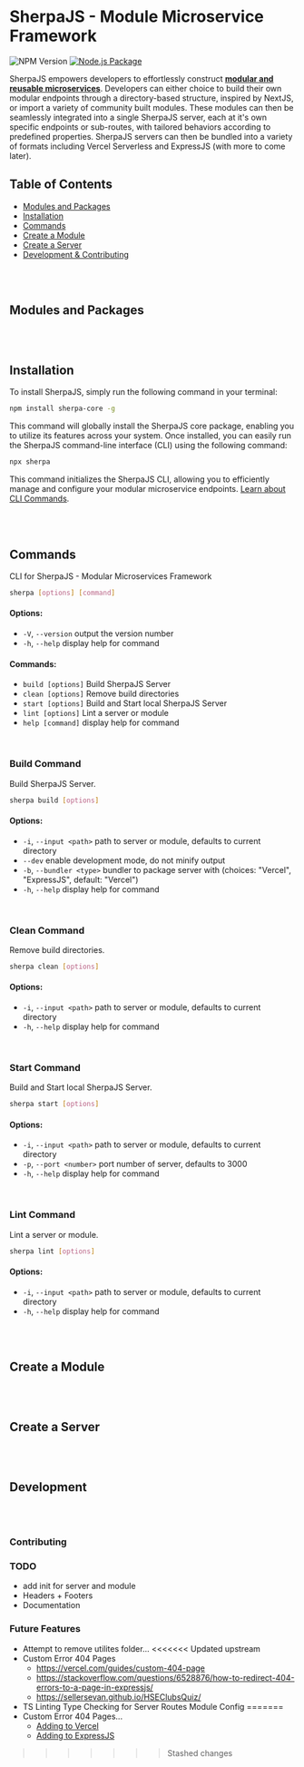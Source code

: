 # SherpaJS - Module Microservice Framework 
![NPM Version](https://img.shields.io/npm/v/sherpa-core)
[![Node.js Package](https://github.com/sellersindustry/SherpaJS/actions/workflows/npm-publish.yml/badge.svg)](https://github.com/sellersindustry/SherpaJS/actions/workflows/npm-publish.yml)

SherpaJS empowers developers to effortlessly construct <ins>**modular and reusable microservices**</ins>. Developers can either choice to build their own modular endpoints through a directory-based structure, inspired by NextJS, or import a variety of community built modules. These modules can then be seamlessly integrated into a single SherpaJS server, each at it's own specific endpoints or sub-routes, with tailored behaviors according to predefined properties. SherpaJS servers can then be bundled into a variety of formats including Vercel Serverless and ExpressJS (with more to come later).


## Table of Contents
 - [Modules and Packages](#modules-and-packages)
 - [Installation](#installation)
 - [Commands](#commands)
 - [Create a Module](#create-a-module)
 - [Create a Server](#create-a-server)
 - [Development & Contributing](#development)


<br>
<br>


## Modules and Packages


<br>
<br>


## Installation
To install SherpaJS, simply run the following command in your terminal:
```bash
npm install sherpa-core -g
```
This command will globally install the SherpaJS core package, enabling you to utilize its features across your system. Once installed, you can easily run the SherpaJS command-line interface (CLI) using the following command:
```bash
npx sherpa
```
This command initializes the SherpaJS CLI, allowing you to efficiently manage and configure your modular microservice endpoints. [Learn about CLI Commands](#commands).


<br>
<br>


## Commands
CLI for SherpaJS - Modular Microservices Framework

```bash
sherpa [options] [command]
```

#### Options:
 - `-V`, `--version` output the version number
 - `-h`, `--help` display help for command

#### Commands:
 - `build [options]` Build SherpaJS Server
 - `clean [options]` Remove build directories
 - `start [options]` Build and Start local SherpaJS Server
 - `lint [options]` Lint a server or module
 - `help [command]` display help for command


<br>


### Build Command
Build SherpaJS Server.
```bash
sherpa build [options]
```

#### Options:
 - `-i`, `--input <path>`   path to server or module, defaults to current directory
 - `--dev`                  enable development mode, do not minify output
 - `-b`, `--bundler <type>` bundler to package server with (choices: "Vercel", "ExpressJS", default: "Vercel")
 - `-h`, `--help`           display help for command


<br>


### Clean Command
Remove build directories.
```bash
sherpa clean [options]
```

#### Options:
 - `-i`, `--input <path>` path to server or module, defaults to current directory
 - `-h`, `--help`         display help for command


<br>


### Start Command
Build and Start local SherpaJS Server.
```bash
sherpa start [options]
```

#### Options:
 - `-i`, `--input <path>`   path to server or module, defaults to current directory
 - `-p`, `--port <number>`  port number of server, defaults to 3000
 - `-h`, `--help`           display help for command


<br>


### Lint Command
Lint a server or module.
```bash
sherpa lint [options]
```

#### Options:
 - `-i`, `--input <path>`  path to server or module, defaults to current directory
 - `-h`, `--help`          display help for command

<br>
<br>

## Create a Module

<br>
<br>

## Create a Server

<br>
<br>

## Development

<br>
<br>

### Contributing


### TODO
- add init for server and module
- Headers + Footers
- Documentation


### Future Features
- Attempt to remove utilites folder...
<<<<<<< Updated upstream
- Custom Error 404 Pages
    - https://vercel.com/guides/custom-404-page
    - https://stackoverflow.com/questions/6528876/how-to-redirect-404-errors-to-a-page-in-expressjs/
    - https://sellersevan.github.io/HSEClubsQuiz/
- TS Linting Type Checking for Server Routes Module Config
=======
- Custom Error 404 Pages...
    - [Adding to Vercel](https://vercel.com/guides/custom-404-page)
    - [Adding to ExpressJS](https://stackoverflow.com/questions/6528876/how-to-redirect-404-errors-to-a-page-in-expressjs/)

>>>>>>> Stashed changes
